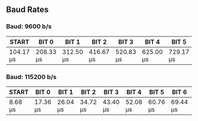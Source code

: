 ## Baud Rates

### Baud: 9600 b/s

| START     | BIT 0      | BIT 1      | BIT 2      | BIT 3      | BIT 4      | BIT 5      | BIT 6      | BIT 7      | STOP       |
|-----------|------------|------------|------------|------------|------------|------------|------------|------------|------------|
| 104.17 µs | 208.33 µs  | 312.50 µs  | 416.67 µs  | 520.83 µs  | 625.00 µs  | 729.17 µs  | 833.33 µs  | 937.50 µs  | 1041.67 µs |

### Baud: 115200 b/s

| START    | BIT 0    | BIT 1    | BIT 2    | BIT 3    | BIT 4    | BIT 5    | BIT 6    | BIT 7    | STOP    |
|----------|----------|----------|----------|----------|----------|----------|----------|----------|---------|
| 8.68 µs  | 17.36 µs | 26.04 µs | 34.72 µs | 43.40 µs | 52.08 µs | 60.76 µs | 69.44 µs | 78.12 µs | 86.81 µs |